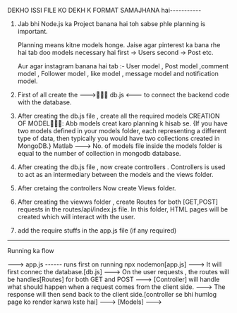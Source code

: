 DEKHO ISSI FILE KO DEKH K FORMAT SAMAJHANA hai-----------

1) Jab bhi Node.js ka Project banana hai toh sabse phle         planning is important.

    Planning means kitne models honge.
    Jaise agar pinterest ka bana rhe hai tab doo models necessary hai 
    first -> Users
    second -> Post 
    etc.

    Aur agar instagram banana hai tab :- User model , Post model ,comment model , Follower model , like model , message model and notification model.

2) First of all create the --->👨‍💻👊 db.js <--- to connect the backend code with the database.

3) After creating the db.js file , create all the required models
    CREATION OF MODEL🚩🧖‍♂️:
    Abb models creat karo planning k hisab se.
    {If you have two models defined in your models folder, each representing a different type of data, then typically you would have two collections created in MongoDB.}
    Matlab ---> No. of models file inside the models folder is equal to the number of collection in mongodb database.

4) After creating the db.js file , now create controllers .
Controllers is used to act as an intermediary between the models and the views folder.

5) After cretaing the controllers 
    Now create Views folder.

6) After creating the viewws folder , create Routes for both [GET,POST] requests in the routes/api/index.js file.    In this folder, HTML pages will be created which will interact with the user.

7) add the require stuffs in the app.js file (if any required)



-----------------------------------------------------------------------------------------

Running ka flow

---> app.js ------ runs first on running npx nodemon[app.js]
---> It will first connec the database.[db.js]
---> On the user requests , the routes will be handles[Routes] for both GET and POST
---> [Controller] will handle what should happen when a request comes from the client side.
---> The response will then send back to the client side.[controller se bhi humlog page ko render karwa kste hai]
---> [Models]
--->
